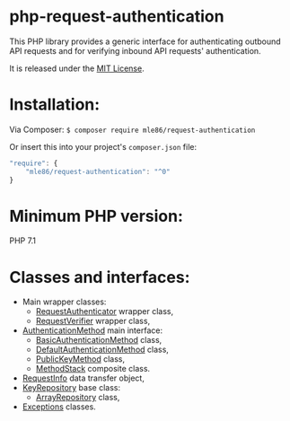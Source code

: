 # php-request-authentication

This PHP library provides a generic interface for authenticating outbound API requests
and for verifying inbound API requests' authentication.

It is released under the [MIT License](https://opensource.org/licenses/MIT).


# Installation:

Via Composer:  `$ composer require mle86/request-authentication`

Or insert this into your project's `composer.json` file:

```js
"require": {
    "mle86/request-authentication": "^0"
}
```


# Minimum PHP version:

PHP 7.1


# Classes and interfaces:

* Main wrapper classes:
    * [RequestAuthenticator] wrapper class,
    * [RequestVerifier] wrapper class,
* [AuthenticationMethod] main interface:
    * [BasicAuthenticationMethod] class,
    * [DefaultAuthenticationMethod] class,
    * [PublicKeyMethod] class,
    * [MethodStack] composite class.
* [RequestInfo] data transfer object,
* [KeyRepository] base class:
    * [ArrayRepository] class,
* [Exceptions] classes.

[RequestAuthenticator]: doc/Class_RequestAuthenticator.md
[RequestVerifier]: doc/Class_RequestVerifier.md
[AuthenticationMethod]: doc/Class_AuthenticationMethod.md
[BasicAuthenticationMethod]: doc/Class_BasicAuthenticationMethod.md
[DefaultAuthenticationMethod]: doc/Class_DefaultAuthenticationMethod.md
[PublicKeyMethod]: doc/Class_PublicKeyMethod.md
[RequestInfo]: doc/Class_RequestInfo.md
[KeyRepository]: doc/Class_KeyRepository.md
[ArrayRepository]: doc/Class_ArrayRepository.md
[Exceptions]: doc/Exceptions.md
[MethodStack]: doc/Class_MethodStack.md

